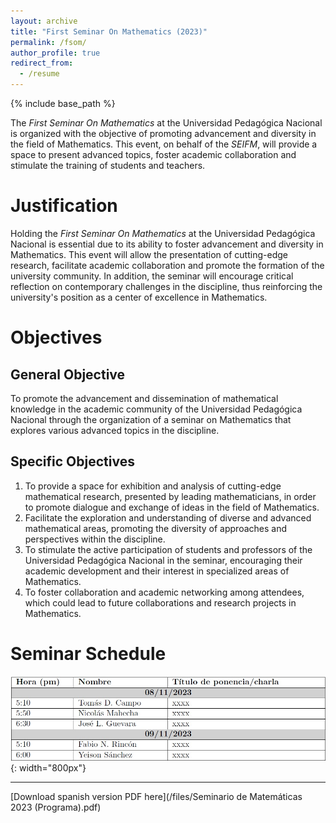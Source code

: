 ```yaml
---
layout: archive
title: "First Seminar On Mathematics (2023)"
permalink: /fsom/
author_profile: true
redirect_from:
  - /resume
---
```


{% include base_path %}

The <i>First Seminar On Mathematics</i> at the Universidad Pedagógica Nacional is organized with the objective of promoting advancement and diversity in the field of Mathematics. This event, on behalf of the <i>SEIFM</i>, will provide a space to present advanced topics, foster academic collaboration and stimulate the training of students and teachers.

Justification
======
Holding the <i>First Seminar On Mathematics</i> at the Universidad Pedagógica Nacional is essential due to its ability to foster advancement and diversity in Mathematics. This event will allow the presentation of cutting-edge research, facilitate academic collaboration and promote the formation of the university community. In addition, the seminar will encourage critical reflection on contemporary challenges in the discipline, thus reinforcing the university's position as a center of excellence in Mathematics.

Objectives 
======

General Objective
------
To promote the advancement and dissemination of mathematical knowledge in the academic community of the Universidad Pedagógica Nacional through the organization of a seminar on Mathematics that explores various advanced topics in the discipline.

Specific Objectives
------
1. To provide a space for exhibition and analysis of cutting-edge mathematical research, presented by leading mathematicians, in order to promote dialogue and exchange of ideas in the field of Mathematics.
1. Facilitate the exploration and understanding of diverse and advanced mathematical areas, promoting the diversity of approaches and perspectives within the discipline.
1. To stimulate the active participation of students and professors of the Universidad Pedagógica Nacional in the seminar, encouraging their academic development and their interest in specialized areas of Mathematics.
1. To foster collaboration and academic networking among attendees, which could lead to future collaborations and research projects in Mathematics.

Seminar Schedule
======
![Seminar Schedule](/images/seminarprogram.jpeg){: width="800px"}

---
[Download spanish version PDF here](/files/Seminario de Matemáticas 2023 (Programa).pdf)
